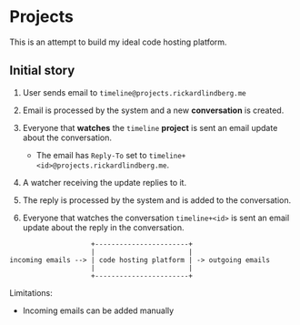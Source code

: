 # Projects

This is an attempt to build my ideal code hosting platform.

## Initial story

1. User sends email to `timeline@projects.rickardlindberg.me`

2. Email is processed by the system and a new **conversation** is created.

3. Everyone that **watches** the `timeline` **project** is sent an email update
   about the conversation.

    * The email has `Reply-To` set to
      `timeline+<id>@projects.rickardlindberg.me`.

4. A watcher receiving the update replies to it.

5. The reply is processed by the system and is added to the conversation.

6. Everyone that watches the conversation `timeline+<id>` is sent an email
   update about the reply in the conversation.

```
                    +-----------------------+
                    |                       |
incoming emails --> | code hosting platform | -> outgoing emails
                    |                       |
                    +-----------------------+
```

Limitations:

* Incoming emails can be added manually

